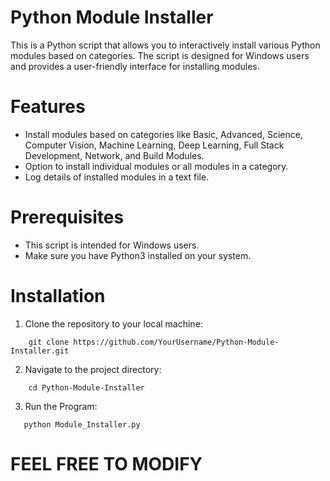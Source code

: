 # Python Module Installer

 This is a Python script that allows you to interactively install various Python modules based on categories. 
 The script is designed for Windows users and provides a user-friendly interface for installing modules.

# Features

- Install modules based on categories like Basic, Advanced, Science, Computer Vision, Machine Learning, Deep Learning, Full Stack Development, Network, and Build Modules.
- Option to install individual modules or all modules in a category.
- Log details of installed modules in a text file.


# Prerequisites

- This script is intended for Windows users.
- Make sure you have Python3 installed on your system.

# Installation

1. Clone the repository to your local machine:
```
    git clone https://github.com/YourUsername/Python-Module-Installer.git
```

2. Navigate to the project directory:
```
    cd Python-Module-Installer
```
3. Run the Program:
```
   python Module_Installer.py
```

 # FEEL FREE TO MODIFY

